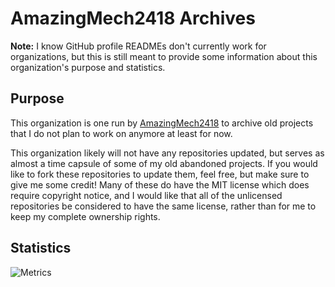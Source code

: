 # AmazingMech2418 Archives
**Note:** I know GitHub profile READMEs don't currently work for organizations, but this is still meant to provide some information about this organization's purpose and statistics.


## Purpose
This organization is one run by [AmazingMech2418](https://github.com/AmazingMech2418) to archive old projects that I do not plan to work on anymore at least for now. 

This organization likely will not have any repositories updated, but serves as almost a time capsule of some of my old abandoned projects. If you would like to fork these repositories to update them, feel free, but make sure to give me some credit! Many of these do have the MIT license which does require copyright notice, and I would like that all of the unlicensed repositories be considered to have the same license, rather than for me to keep my complete ownership rights.

## Statistics
![Metrics](https://metrics.lecoq.io/am2418-archives?template=classic&languages=1&lines=1&languages.limit=8&languages.sections=most-used&languages.colors=github&languages.threshold=0%25&languages.indepth=false&languages.recent.load=300&languages.recent.days=14&config.timezone=America%2FNew_York)

